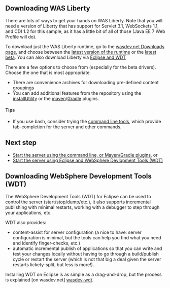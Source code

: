 ## Downloading WAS Liberty

There are lots of ways to get your hands on WAS Liberty. Note that you will need a version of Liberty that has support for Servlet 3.1, WebSockets 1.1, and CDI 1.2 for this sample, as it has a little bit of all of those (Java EE 7 Web Profile will do).

To download just the WAS Liberty runtime, go to the [wasdev.net Downloads page][wasdev], and choose between the [latest version of the runtime][wasdev-latest] or the [latest beta][wasdev-beta]. You can also download Liberty via [Eclipse and WDT](/docs/Downloading-WAS-Liberty.md)

There are a few options to choose from (especially for the beta drivers). Choose the one that is most appropriate.
* There are convenience archives for downloading pre-defined content groupings
* You can add additional features from the repository using the [installUtility][installUtility] or the [maven][maven-plugin]/[Gradle][gradle-plugin] plugins.

[wasdev]: https://developer.ibm.com/wasdev/downloads/
[wasdev-latest]: https://developer.ibm.com/wasdev/downloads/liberty-profile-using-non-eclipse-environments/
[wasdev-beta]: https://developer.ibm.com/wasdev/downloads/liberty-profile-beta/
[installUtility]: http://www-01.ibm.com/support/knowledgecenter/#!/was_beta_liberty/com.ibm.websphere.wlp.nd.multiplatform.doc/ae/rwlp_command_installutility.html
[maven-plugin]: https://github.com/WASdev/ci.maven
[gradle-plugin]: https://github.com/WASdev/ci.gradle

#### Tips

* If you use bash, consider trying the [command line tools](https://github.com/WASdev/util.bash.completion), which provide tab-completion for the server and other commands.

## Next step

* [Start the server using the command line, or Maven/Gradle plugins](/docs/Starting-the-server.md), or
* [Start the server using Eclipse and WebSphere Devlopment Tools (WDT)](/docs/Using-WDT.md)

## Downloading WebSphere Development Tools (WDT)

The WebSphere Development Tools (WDT) for Eclipse can be used to control the server (start/stop/dump/etc.), it also supports incremental publishing with minimal restarts, working with a debugger to step through your applications, etc.

WDT also provides:

* content-assist for server configuration (a nice to have: server configuration is minimal, but the tools can help you find what you need and identify finger-checks, etc.)
* automatic incremental publish of applications so that you can write and test your changes locally without having to go through a build/publish cycle or restart the server (which is not that big a deal given the server restarts lickety-split, but less is more!).

Installing WDT on Eclipse is as simple as a drag-and-drop, but the process is explained [on wasdev.net] [wasdev-wdt].

[wasdev-wdt]: https://developer.ibm.com/wasdev/downloads/liberty-profile-using-eclipse/